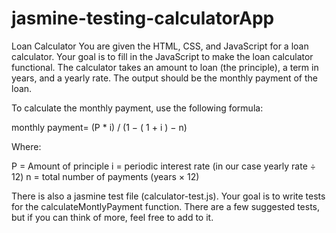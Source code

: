 # jasmine-testing-calculatorApp

Loan Calculator
You are given the HTML, CSS, and JavaScript for a loan calculator. Your goal is to fill in the JavaScript to make the loan calculator functional. The calculator takes an amount to loan (the principle), a term in years, and a yearly rate. The output should be the monthly payment of the loan.

To calculate the monthly payment, use the following formula:

monthly payment= (P * i) / (1 − ( 1 + i ) − n)

Where:

P = Amount of principle
i = periodic interest rate (in our case yearly rate ÷ 12)
n = total number of payments (years × 12)

There is also a jasmine test file (calculator-test.js). Your goal is to write tests for the calculateMontlyPayment function. There are a few suggested tests, but if you can think of more, feel free to add to it.
